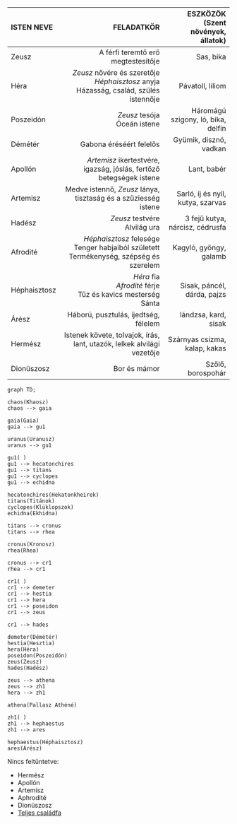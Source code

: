 
| ISTEN NEVE   |                                                                                 FELADATKÖR | ESZKÖZÖK<br>(Szent növények, állatok) |
| :----------- | -----------------------------------------------------------------------------------------: | ------------------------------------: |
| Zeusz        |                                                         A férfi teremtő erő megtestesítője |                             Sas, bika |
| Héra         |  *Zeusz* nővére és szeretője<br>*Héphaisztosz* anyja<br>Házasság, család, szülés istennője |                      Pávatoll, liliom |
| Poszeidón    |                                                             *Zeusz* tesója<br>Óceán istene |    Háromágú szigony, ló, bika, delfin |
| Démétér      |                                                                    Gabona éréséért felelős |                Gyümik, disznó, vadkan |
| Apollón      |                        *Artemisz* ikertestvére, igazság, jóslás, fertőző betegségek istene |                           Lant, babér |
| Artemisz     |                             Medve istennő, *Zeusz* lánya, tisztaság és a szűziesség istene |     Sarló, íj és nyíl, kutya, szarvas |
| Hadész       |                                                            *Zeusz* testvére<br>Alvilág ura |       3 fejű kutya, nárcisz, cédrusfa |
| Afrodité     | *Héphaisztosz* felesége<br>Tenger habjaiból született<br>Termékenység, szépség és szerelem |                Kagyló, gyöngy, galamb |
| Héphaisztosz |                         *Héra* fia<br>*Afrodité* férje<br>Tűz és kavics mesterség<br>Sánta |           Sisak, páncél, dárda, pajzs |
| Árész        |                                                       Háború, pusztulás, ijedtség, félelem |                  lándzsa, kard, sisak |
| Hermész      |                     Istenek követe, tolvajok, írás, lant, utazók, lelkek alvilági vezetője |         Szárnyas csizma, kalap, kakas |
| Dionüszosz   |                                                                               Bor és mámor |                     Szőlő, borospohár |
```mermaid
graph TD;

chaos(Khaosz)
chaos --> gaia

gaia(Gaia)
gaia --> gu1

uranus(Uranusz)
uranus --> gu1

gu1( )
gu1 --> hecatonchires
gu1 --> titans
gu1 --> cyclopes
gu1 --> echidna

hecatonchires(Hekatonkheirek)
titans(Titánok)
cyclopes(Klüklopszok)
echidna(Ekhidna)

titans --> cronus
titans --> rhea

cronus(Kronosz)
rhea(Rhea)

cronus --> cr1
rhea --> cr1

cr1( )
cr1 --> demeter
cr1 --> hestia
cr1 --> hera
cr1 --> poseidon
cr1 --> zeus

cr1 --> hades

demeter(Démétér)
hestia(Hesztia)
hera(Héra)
poseidon(Poszeidón)
zeus(Zeusz)
hades(Hadész)

zeus --> athena
zeus --> zh1
hera --> zh1

athena(Pallasz Athéné)

zh1( )
zh1 --> hephaestus
zh1 --> ares

hephaestus(Héphaisztosz)
ares(Árész)

```
Nincs feltüntetve: 
- Hermész
- Apollón
- Artemisz
- Aphrodité
- Dionüszosz
- [Teljes családfa](https://en.wikipedia.org/wiki/Family_tree_of_the_Greek_gods)
